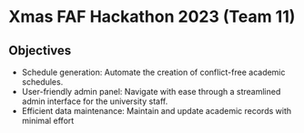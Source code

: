 # Xmas FAF Hackathon 2023 (Team 11)

## Objectives

- Schedule generation: Automate the creation of conflict-free academic schedules.
- User-friendly admin panel: Navigate with ease through a streamlined admin interface for the university staff.
- Efficient data maintenance: Maintain and update academic records with minimal effort
